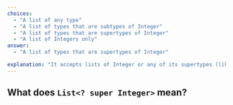 ```yaml
---
choices:
  - "A list of any type"
  - "A list of types that are subtypes of Integer"
  - "A list of types that are supertypes of Integer"
  - "A list of Integers only"
answer:
  - "A list of types that are supertypes of Integer"

explanation: "It accepts lists of Integer or any of its supertypes (like Number or Object)."
---
```


## What does `List<? super Integer>` mean?
